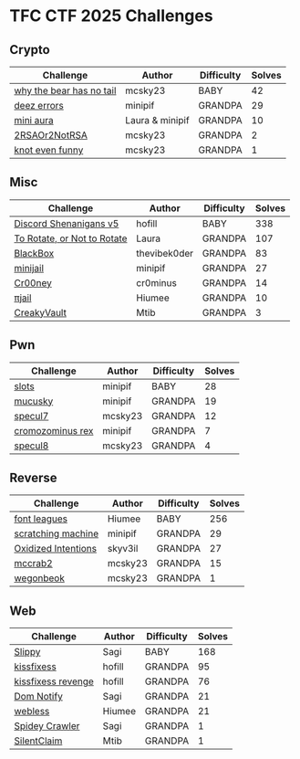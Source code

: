 # TFC CTF 2025 Challenges

## Crypto

Challenge|Author|Difficulty|Solves
-|-|-|-
[why the bear has no tail](<./crypto/why the bear has no tail>)|mcsky23|BABY|42
[deez errors](<./crypto/deez errors>)|minipif|GRANDPA|29
[mini aura](<./crypto/mini aura>)|Laura & minipif|GRANDPA|10
[2RSAOr2NotRSA](<./crypto/2RSAOr2NotRSA>)|mcsky23|GRANDPA|2
[knot even funny](<./crypto/knot even funny>)|mcsky23|GRANDPA|1
## Misc

Challenge|Author|Difficulty|Solves
-|-|-|-
[Discord Shenanigans v5](<./misc/Discord Shenanigans v5>)|hofill|BABY|338
[To Rotate, or Not to Rotate](<./misc/To Rotate, or Not to Rotate>)|Laura|GRANDPA|107
[BlackBox](<./misc/BlackBox>)|thevibek0der|GRANDPA|83
[minijail](<./misc/minijail>)|minipif|GRANDPA|27
[Cr00ney](<./misc/Cr00ney>)|cr0minus|GRANDPA|14
[πjail](<./misc/πjail>)|Hiumee|GRANDPA|10
[CreakyVault](<./misc/CreakyVault>)|Mtib|GRANDPA|3
## Pwn

Challenge|Author|Difficulty|Solves
-|-|-|-
[slots](<./pwn/slots>)|minipif|BABY|28
[mucusky](<./pwn/mucusky>)|minipif|GRANDPA|19
[specul7](<./pwn/specul7>)|mcsky23|GRANDPA|12
[cromozominus rex](<./pwn/cromozominus rex>)|minipif|GRANDPA|7
[specul8](<./pwn/specul8>)|mcsky23|GRANDPA|4
## Reverse

Challenge|Author|Difficulty|Solves
-|-|-|-
[font leagues](<./reverse/font leagues>)|Hiumee|BABY|256
[scratching machine](<./reverse/scratching machine>)|minipif|GRANDPA|29
[Oxidized Intentions](<./reverse/Oxidized Intentions>)|skyv3il|GRANDPA|27
[mccrab2](<./reverse/mccrab2>)|mcsky23|GRANDPA|15
[wegonbeok](<./reverse/wegonbeok>)|mcsky23|GRANDPA|1
## Web

Challenge|Author|Difficulty|Solves
-|-|-|-
[Slippy](<./web/Slippy>)|Sagi|BABY|168
[kissfixess](<./web/kissfixess>)|hofill|GRANDPA|95
[kissfixess revenge](<./web/kissfixess revenge>)|hofill|GRANDPA|76
[Dom Notify](<./web/Dom Notify>)|Sagi|GRANDPA|21
[webless](<./web/webless>)|Hiumee|GRANDPA|21
[Spidey Crawler](<./web/Spidey Crawler>)|Sagi|GRANDPA|1
[SilentClaim](<./web/SilentClaim>)|Mtib|GRANDPA|1
